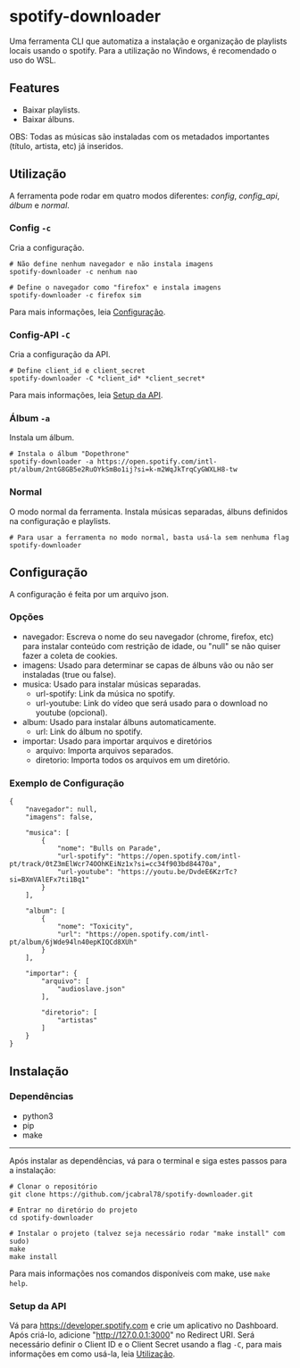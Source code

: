 # spotify-downloader

Uma ferramenta CLI que automatiza a instalação e organização de playlists locais usando o spotify. Para a utilização no Windows, é recomendado o uso do WSL.

## Features

- Baixar playlists.
- Baixar álbuns.

OBS: Todas as músicas são instaladas com os metadados importantes (título, artista, etc) já inseridos.

## Utilização

A ferramenta pode rodar em quatro modos diferentes: *config*, *config_api*, *álbum* e *normal*.

### Config `-c`

Cria a configuração.

    # Não define nenhum navegador e não instala imagens
    spotify-downloader -c nenhum nao

    # Define o navegador como "firefox" e instala imagens
    spotify-downloader -c firefox sim

Para mais informações, leia [Configuração](#configuração).

### Config-API `-C`

Cria a configuração da API.

    # Define client_id e client_secret
    spotify-downloader -C *client_id* *client_secret*

Para mais informações, leia [Setup da API](#setup-da-api).

### Álbum `-a`

Instala um álbum.

    # Instala o álbum "Dopethrone"
    spotify-downloader -a https://open.spotify.com/intl-pt/album/2ntG8GB5e2RuOYkSmBo1ij?si=k-m2WqJkTrqCyGWXLH8-tw

### Normal

O modo normal da ferramenta. Instala músicas separadas, álbuns definidos na configuração e playlists.

    # Para usar a ferramenta no modo normal, basta usá-la sem nenhuma flag
    spotify-downloader

## Configuração

A configuração é feita por um arquivo json.

### Opções

- navegador: Escreva o nome do seu navegador (chrome, firefox, etc) para instalar conteúdo com restrição de idade, ou "null" se não quiser fazer a coleta de cookies.
- imagens: Usado para determinar se capas de álbuns vão ou não ser instaladas (true ou false).
- musica: Usado para instalar músicas separadas.
    - url-spotify: Link da música no spotify.
    - url-youtube: Link do vídeo que será usado para o download no youtube (opcional).
- album: Usado para instalar álbuns automaticamente.
    - url: Link do álbum no spotify.
- importar: Usado para importar arquivos e diretórios
    - arquivo: Importa arquivos separados.
    - diretorio: Importa todos os arquivos em um diretório.

### Exemplo de Configuração

    {
        "navegador": null,
        "imagens": false,
    
        "musica": [
            {
                "nome": "Bulls on Parade",
                "url-spotify": "https://open.spotify.com/intl-pt/track/0tZ3mElWcr74OOhKEiNz1x?si=cc34f903bd84470a",
                "url-youtube": "https://youtu.be/DvdeE6KzrTc?si=BXmVAlEFx7ti1Bq1"
            }
        ],

        "album": [
            {
                "nome": "Toxicity",
                "url": "https://open.spotify.com/intl-pt/album/6jWde94ln40epKIQCd8XUh"
            }
        ],

        "importar": {
            "arquivo": [
                "audioslave.json"
            ],
    
            "diretorio": [
                "artistas"
            ]
        }
    }

## Instalação

### Dependências

- python3
- pip
- make
***

Após instalar as dependências, vá para o terminal e siga estes passos para a instalação:

    # Clonar o repositório
    git clone https://github.com/jcabral78/spotify-downloader.git

    # Entrar no diretório do projeto
    cd spotify-downloader

    # Instalar o projeto (talvez seja necessário rodar "make install" com sudo)
    make
    make install

Para mais informações nos comandos disponíveis com make, use `make help`.

### Setup da API

Vá para https://developer.spotify.com e crie um aplicativo no Dashboard. Após criá-lo, adicione "http://127.0.0.1:3000" no Redirect URI. Será necessário definir o Client ID e o Client Secret usando a flag `-C`, para mais informações em como usá-la, leia [Utilização](#utilização).
